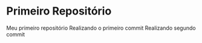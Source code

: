 # Primeiro Repositório
 Meu primeiro repositório
 Realizando o primeiro commit
 Realizando segundo commit